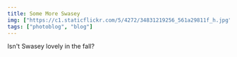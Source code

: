 ```yaml
---
title: Some More Swasey
img: ["https://c1.staticflickr.com/5/4272/34831219256_561a29811f_h.jpg"]
tags: ["photoblog", "blog"]
---
```


Isn't Swasey lovely in the fall?
